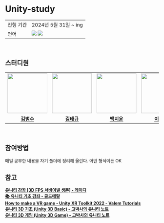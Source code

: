 # Unity-study

<table>
  <tr>
    <td>진행 기간</td>
    <td>2024년 5월 31일 ~ ing </td>
  </tr>
  <tr>
    <td>언어</td>
    <td><img src="https://img.shields.io/badge/unity-%23000000.svg?style=for-the-badge&logo=unity&logoColor=white">&nbsp;<img src="https://img.shields.io/badge/c%23-%23239120.svg?style=for-the-badge&logo=csharp&logoColor=white">
    </td>
  </tr>
</table>

<br/>

## 스터디원

<table>
 <tr>
    <td align="center"><a href="https://github.com/Starbow-Break"><img src="https://avatars.githubusercontent.com/Starbow-Break" width="130px;" alt=""></a></td>
    <td align="center"><a href="https://github.com/KTaeGyu"><img src="https://avatars.githubusercontent.com/KTaeGyu" width="130px;" alt=""></a></td>
    <td align="center"><a href="https://github.com/1234jienf"><img src="https://avatars.githubusercontent.com/1234jienf" width="130px;" alt=""></a></td>
    <td align="center"><a href="https://github.com/namoo1818"><img src="https://avatars.githubusercontent.com/namoo1818" width="130px;" alt=""></a></td>
    <td align="center"><a href="https://github.com/aycho00"><img src="https://avatars.githubusercontent.com/aycho00" width="130px;" alt=""></a></td>
  </tr>
  <tr>
    <td align="center"><a href="https://github.com/Starbow-Break"><b>김범수</b></a></td>
    <td align="center"><a href="https://github.com/KTaeGyu"><b>김태규</b></a></td>
    <td align="center"><a href="https://github.com/1234jienf"><b>백지윤</b></a></td>
    <td align="center"><a href="https://github.com/namoo1818"><b>이민지</b></a></td>
    <td align="center"><a href="https://github.com/aycho00"><b>조아영</b></a></td>
  </tr>
</table>

<br/>

## 참여방법

매일 공부한 내용을 자기 폴더에 정리해 올린다. 어떤 형식이든 OK

## 참고

<a href="https://youtube.com/playlist?list=PLUZ5gNInsv_Nzex8Cvxce_1zjUf0cNWY9&si=sZ1X_vWjuMfMavEz"><b>유니티 강좌 [3D FPS 서바이벌 생존] - 케이디</b>  
<a href="https://www.youtube.com/playlist?list=PLO-mt5Iu5TeYI4dbYwWP8JqZMC9iuUIW2"><b>📚 유니티 기초 강좌 - 골드메탈</b>  
<a href="https://www.youtube.com/playlist?list=PLpEoiloH-4eP-OKItF8XNJ8y8e1asOJud"><b>How to make a VR game - Unity XR Toolkit 2022 - Valem Tutorials</b>  
<a href="https://www.youtube.com/playlist?list=PLC2Tit6NyVidtjrK6nKMkSBGRUmfz8IMK"><b>유니티 3D 기초 (Unity 3D Basic) - 고박사의 유니티 노트</b>  
<a href="https://www.youtube.com/playlist?list=PLC2Tit6NyVidfJ9XCIAy0YBwxSoBGTyiP"><b>유니티 3D 게임 (Unity 3D Game) - 고박사의 유니티 노트</b>

